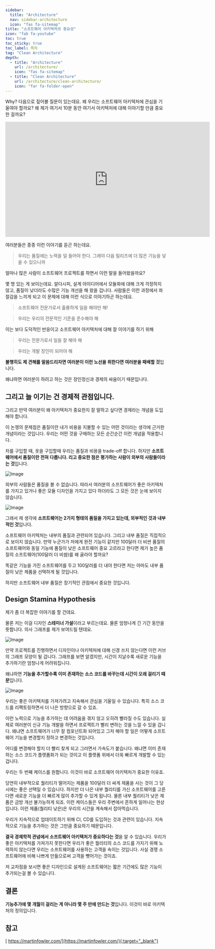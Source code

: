 ```yaml
---
sidebar:
  title: "Architecture"
  nav: sidebar-architecture
  icon: "fas fa-sitemap"
title: "소프트웨어 아키텍처의 중요성"
icon: "fab fa-youtube"
toc: true
toc_sticky: true
toc_label: 목차
tag: "Clean Architecture"
depth:
  - title: "Architecture"
    url: /architecture/
    icon: "fas fa-sitemap"
  - title: "Clean Architecture"
    url: /architecture/clean-architecture/
    icon: "far fa-folder-open"
---
```

Why? 다음으로 짚어볼 질문이 있는데요.
왜 우리는 소프트웨어 아키텍처에 관심을 기울여야 할까요?
왜 제가 여기서 10분 동안 여기서 아키텍처에 대해 이야기할 만큼 중요한 걸까요?

<iframe width="640" height="360" src="https://www.youtube-nocookie.com/embed/4E1BHTvhB7Y" frameborder="0" allowfullscreen></iframe>  


여러분들은 종종 이런 이야기를 듣곤 하는데요.
>우리는 품질에는 노력을 덜 들어야 한다. 그래야 다음 릴리즈에 더 많은 기능을 넣을 수 있으니까

얼마나 많은 사람이 소프트웨어 프로젝트를 하면서 이런 말을 들어왔을까요?

몇 명 있는 게 보이는데요.
알다시피, 설계 아이디어에서 모듈화에 대해 크게 걱정하지 않고, 품질이 낮더라도 수많은 기능 개선을 해 왔을 겁니다.
사람들은 이런 과정에서 좌절감을 느끼게 되고 이 문제에 대해 이런 식으로 이야기하곤 하는데요.

>소프트웨어 전문가로서 훌륭하게 일을 해야만 해!

>우리는 우리의 전문적인 기준을 준수해야 해

이는 보다 도덕적인 반응이고 소프트웨어 아키텍처에 대해 잘 이야기를 하기 위해
>우리는 전문가로서 일을 잘 해야 해

>우리는 개발 장인이 되어야 해

**불행히도 제 견해를 말씀드리자면 여러분이 이런 노선을 취한다면 여러분을 패배할 것**입니다.

왜냐하면 여러분이 하려고 하는 것은 장인정신과 경제의 싸움이기 때문입니다.

## 그리고 늘 이기는 건 경제적 관점입니다.

그리고 만약 여러분이 왜 아키텍처가 중요한지 잘 말하고 싶다면 경제라는 개념을 도입해야 합니다.

이 논쟁의 문제점은 품질이란 내가 비용을 지불할 수 있는 어떤 것이라는 생각에 근거한 개념이라는 것입니다.
우리는 어떤 것을 구매하는 모든 순간순간 이런 개념을 적용합니다.

차를 구입할 때, 옷을 구입할때 우리는 품질과 비용을 trade-off 합니다.
하지만 **소프트웨어에서 품질이란 전혀 다릅니다. 리고 중요한 점은 평가하는 사람이 외부의 사람들이라는 것**입니다.

![Image](https://drive.google.com/uc?export=view&id=1lk_l3in8Gt2Q-j-pxdgwtSuGlxo3-1ti)

외부의 사람들은 품질을 볼 수 없습니다.
따라서 여러분의 소프트웨어가 좋은 아키텍처를 가지고 있거나 좋은 모듈 디자인을 가지고 있다 하더라도 그 모든 것은 눈에 보이지 않습니다.

![Image](https://drive.google.com/uc?export=view&id=19Zr8quDxSLMn2Xu0GzbPBG_0uTpiJN9C)

그래서 제 생각에 **소프트웨어는 2가지 형태의 품질을 가지고 있는데, 외부적인 것과 내부적인 것**입니다.

소프트웨어 아키텍처는 내부의 품질과 관련되어 있습니다. 그리고 내부 품질은 직접적으로 보이지 않습니다.
만약 누군가가 저에게 완전 기능이 같지만 100달러 더 비싼 품질의 소프트웨어와 동일 기능에 품질이 낮은 소프트웨어 중요 고르라고 한다면 제가 높은 품질의 소프트웨어(100달러 더 비쌈)를 왜 골라야 할까요?

똑같은 기능을 가진 소프트웨어를 두고 100달러를 더 내야 한다면 저는 아마도 내부 품질이 낮은 제품을 선택하게 될 것입니다.

하지만 소프트웨어 내부 품질은 장기적인 관점에서 중요한 것입니다.

## Design Stamina Hypothesis
제가 좀 더 복잡한 이야기를 할 건데요.

물론 저는 이걸 디자인 **스테미너 가설**이라고 부르는데요.
물론 엄청나게 긴 기간 동안을 뜻합니다. 의사 그래프를 제가 보여드릴 텐데요.

![Image](https://images.ctfassets.net/p2rtto0i6kcn/4cd70094-9671-47ae-8e12-58fa9994a1af/b7d3442c82d9a6ffe9620d68df767620/screenshot.png)

만약 프로젝트를 진행하면서 디자인이나 아키텍처에 대해 신경 쓰지 않는다면 이런 커브의 그래프 모양이 될 겁니다.
그래프를 보면 알겠지만, 시간이 지날수록 새로운 기능을 추가하기란 엄청나게 어려워집니다.

왜냐하면 **기능을 추가할수록 이미 존재하는 소스 코드를 바꾸는데 시간이 오래 걸리기 때문**입니다.

![Image](https://images.ctfassets.net/p2rtto0i6kcn/dc85e53d-74ca-4db6-b0b1-9a8241871398/7cccd4d29f9629d2fca2af1417073321/screenshot.png)

우리는 좋은 아키텍처를 가져가려고 지속해서 관심을 기울일 수 있습니다.
특히 소스 코드를 리팩토링하면서 더 나은 방향으로 갈 수 있죠.

이런 노력으로 기능을 추가하는 데 어려움을 겪지 않고 오히려 빨라질 수도 있습니다.
실제로 여러분이 신규 기능 개발을 하면서 프로젝트가 빨리 변하는 것을 느낄 수 있을 겁니다.
왜냐면 소프트웨어가 너무 잘 컴포넌트화 되어있고 그저 해야 할 일은 어떻게 소프트웨어 기능을 변경할지 정하고 변경하는 것입니다.

어디를 변경해야 할지 더 빨리 찾게 되고 그러면서 가속도가 붙습니다. 왜냐면 이미 존재하는 소스 코드가 플랫폼화가 되는 것이고 이 플랫폼 위에서 더욱 빠르게 개발할 수 있는 겁니다.

우리는 두 번째 케이스를 원합니다.
이것이 바로 소프트웨어 아키텍처가 중요한 이유죠.


당연히 내부적으로 퀄리티가 떨어지는 제품을 100달러 더 싸게 제품을 사는 것이 그 당시에는 좋은 선택일 수 있습니다.
하지만 더 나은 내부 퀄리티를 가신 소프트웨어를 고른다면 새로운 기능을 더 빠르게 많이 추가할 수 있게 됩니다.
물론 내부 퀄리티가 낮은 제품은 금방 개선 불가능하게 되죠.
이런 케이스들은 우리 주변에서 흔하게 일어나는 현상입니다.
이런 제품(퀄리티 낮은)은 우리의 시간을 계속해서 잡아먹습니다.

우리가 지속적으로 업데이트하기 위해 CI, CD를 도입하는 것과 관련이 있습니다.
지속적으로 기능을 추가하는 것은 그만큼 중요하기 때문입니다.

**결국 경제학적 관념에서 소프트웨어 아키텍처가 중요하다는 것**을 알 수 있습니다.
우리가 좋은 아키텍처를 가져가지 못한다면 우리가 좋은 퀄리티의 소스 코드를 가지기 위해 노력하지 않는다면
우리는 소프트웨어를 사용하는 고객을 속이는 것입니다.
사실 경쟁 소프트웨어에 비해 나쁘게 만듦으로써 고객을 뺏어가는 것이죠.

저 교차점을 보시면 좋은 디자인으로 설계된 소프트웨어는 짧은 기간에도 많은 기능이 추가되는걸 볼 수 있습니다.

## 결론
**기능추가에 몇 개월이 걸리는 게 아니라 몇 주 만에 만드는 것**입니다.
이것이 바로 아키텍처의 정의입니다.

## 참고
[<i class="fas fa-link"></i> https://martinfowler.com/](https://martinfowler.com/){:target="_blank"}
